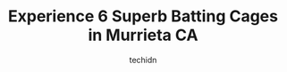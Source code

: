 ---
layout: ampstory
image: https://i0.wp.com/www.depkes.org/wp-content/uploads/2023/06/batting-cages-0-in-murrieta-ca-1685809147.jpeg?resize=640,853
author: techidn
featured: false
description: Discover the impressive array of Batting Cages options in Murrieta CA, where you can find 6 of the largest Batting Cages establishments in the area. From renowned classics to hidden gems, Mu
title: Experience 6 Superb Batting Cages in Murrieta CA
cover:
   title: Experience 6 Superb Batting Cages in Murrieta CA
   subtitle: Rickpate
   background: https://www.depkes.org/wp-content/uploads/2023/06/batting-cages-0-in-murrieta-ca-1685809147.jpeg

pages: 
 - layout: thirds
   top: <h1>#1 D-BAT Temecula</h1>
   bottom: "<p>I was a Platinum member at this location from the time this facility from the day they opened in January 2017. The owner has 0 loyalty to any customers he even told me </p>"
   background: https://images.unsplash.com/photo-1557672172-298e090bd0f1?ixlib=rb-4.0.3&ixid=MnwxMjA3fDB8MHxwaG90by1wYWdlfHx8fGVufDB8fHx8&auto=format&fit=crop&w=640&h=853&q=80
   backgroundblur: true
 - layout: thirds
   top: <h1>#2 Competitive Edge Batting Cages</h1>
   bottom: "<p>Nice location.  Chris was my sons instructor and did a great job helping my son . He didnt overwhelm him with to much information and broke it down for him to understan</p>"
   background: https://images.unsplash.com/photo-1597773150796-e5c14ebecbf5?ixlib=rb-4.0.3&ixid=MnwxMjA3fDB8MHxwaG90by1wYWdlfHx8fGVufDB8fHx8&auto=format&fit=crop&w=640&h=853&q=80
   cta:
      link: https://www.depkes.org/blog/experience-6-superb-batting-cages-in-murrieta-ca/
      text: Experience 6 Superb Batting Cages in Murrieta CA
 - layout: thirds
   top: <h1>#3 Three60 Softball</h1>
   bottom: "<p>Manista Way, Murrieta, CA 92562, United States</p>"
   background: https://images.unsplash.com/photo-1527067829737-402993088e6b?ixlib=rb-4.0.3&ixid=MnwxMjA3fDB8MHxwaG90by1wYWdlfHx8fGVufDB8fHx8&auto=format&fit=crop&w=640&h=853&q=80
   cta:
      link: https://www.depkes.org/blog/experience-6-superb-batting-cages-in-murrieta-ca/
      text: Experience 6 Superb Batting Cages in Murrieta CA
 - layout: thirds
   top: <h1>#4 Strike Zone</h1>
   bottom: "<p>42479 Dusty Trail, Murrieta, CA 92562, United States</p>"
   background: https://images.unsplash.com/photo-1632260260864-caf7fde5ec36?ixlib=rb-4.0.3&ixid=MnwxMjA3fDB8MHxwaG90by1wYWdlfHx8fGVufDB8fHx8&auto=format&fit=crop&w=640&h=853&q=80
   cta:
      link: https://www.depkes.org/blog/experience-6-superb-batting-cages-in-murrieta-ca/
      text: Experience 6 Superb Batting Cages in Murrieta CA
 - layout: thirds
   top: <h1>#5 HitTrax Batting Cage</h1>
   bottom: "<p>40710 Winchester Rd, Temecula, CA 92591, United States</p>"
   background: https://images.unsplash.com/photo-1609083590460-7b8cc0ca65f8?ixlib=rb-4.0.3&ixid=MnwxMjA3fDB8MHxwaG90by1wYWdlfHx8fGVufDB8fHx8&auto=format&fit=crop&w=640&h=853&q=80
   cta:
      link: https://www.depkes.org/blog/experience-6-superb-batting-cages-in-murrieta-ca/
      text: Experience 6 Superb Batting Cages in Murrieta CA

 - layout: thirds
   middle: Continue reading...
   background: https://images.unsplash.com/photo-1531169509526-f8f1fdaa4a67?ixlib=rb-4.0.3&ixid=MnwxMjA3fDB8MHxwaG90by1wYWdlfHx8fGVufDB8fHx8&auto=format&fit=crop&w=640&h=853&q=80
   cta:
      link: https://www.depkes.org/blog/experience-6-superb-batting-cages-in-murrieta-ca/
      text: Experience 6 Superb Batting Cages in Murrieta CA
      
---